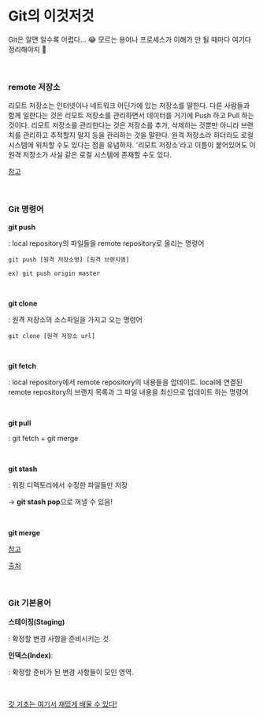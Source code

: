 # Git의 이것저것

Git은 알면 알수록 어렵다... 😂 모르는 용어나 프로세스가 이해가 안 될 때마다 여기다 정리해야지 👊

<br>

### remote 저장소

리모트 저장소는 인터넷이나 네트워크 어딘가에 있는 저장소를 말한다. 다른 사람들과 함께 일한다는 것은 리모트 저장소를 관리하면서 데이터를 거기에 Push 하고 Pull 하는 것이다. 리모트 저장소를 관리한다는 것은 저장소를 추가, 삭제하는 것뿐만 아니라 브랜치를 관리하고 추적할지 말지 등을 관리하는 것을 말한다. 원격 저장소라 하더라도 로컬 시스템에 위치할 수도 있다는 점을 유념하자. '리모트 저장소'라고 이름이 붙어있어도 이 원격 저장소가 사실 같은 로컬 시스템에 존재할 수도 있다.

[참고](https://git-scm.com/book/ko/v2/Git%EC%9D%98-%EA%B8%B0%EC%B4%88-%EB%A6%AC%EB%AA%A8%ED%8A%B8-%EC%A0%80%EC%9E%A5%EC%86%8C)

<br>

### Git 명령어

**git push**

: local repository의 파일들을 remote repository로 올리는 명령어

```
git push [원격 저장소명] [원격 브랜치명]

ex) git push origin master
```

<br>

**git clone**

: 원격 저장소의 소스파일을 가지고 오는 명령어

```
git clone [원격 저장소 url]
```

<br>

**git fetch**

: local repository에서 remote repository의 내용들을 업데이트. local에 연결된 remote repository의 브랜치 목록과 그 파일 내용을 최신으로 업데이트 하는 명령어

<br>

**git pull**

: git fetch + git merge

<br>

**git stash**

: 워킹 디렉토리에서 수정한 파일들만 저장

→ **git stash pop**으로 꺼낼 수 있음! 

<br>

**git merge**

[참고](https://git-scm.com/book/ko/v2/Git-%EB%B8%8C%EB%9E%9C%EC%B9%98-%EB%B8%8C%EB%9E%9C%EC%B9%98%EC%99%80-Merge-%EC%9D%98-%EA%B8%B0%EC%B4%88)

[출처](https://victorydntmd.tistory.com/74)

<br>

### Git 기본용어

**스테이징(Staging)**

: 확정할 변경 사항을 준비시키는 것.

**인덱스(Index)**: 

: 확정할 준비가 된 변경 사항들이 모인 영역.

<br>

[깃 기초는 여기서 재밌게 배울 수 있다!](https://evan-moon.github.io/2019/07/25/git-tutorial/)
